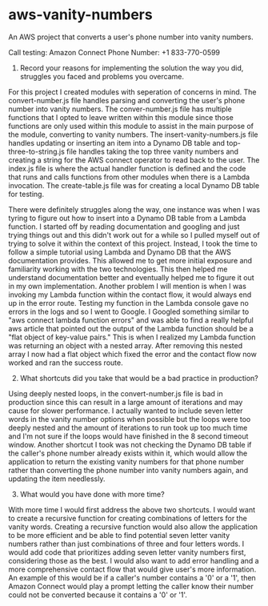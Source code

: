 # aws-vanity-numbers
An AWS project that converts a user's phone number into vanity numbers.

Call testing:
  Amazon Connect Phone Number: +1 833-770-0599

1. Record your reasons for implementing the solution the way you did, struggles you faced and problems you overcame.

For this project I created modules with seperation of concerns in mind. The convert-number.js file handles parsing and converting the user's phone number into vanity numbers. The conver-number.js file has multiple functions that I opted to leave written within this module since those functions are only used within this module to assist in the main purpose of the module, converting to vanity numbers. The insert-vanity-numbers.js file handles updating or inserting an item into a Dynamo DB table and top-three-to-string.js file handles taking the top three vanity numbers and creating a string for the AWS connect operator to read back to the user. The index.js file is where the actual handler function is defined and the code that runs and calls functions from other modules when there is a Lambda invocation. The create-table.js file was for creating a local Dynamo DB table for testing.

There were definitely struggles along the way, one instance was when I was tyring to figure out how to insert into a Dynamo DB table from a Lambda function. I started off by reading documentation and googling and just trying things out and this didn't work out for a while so I pulled myself out of trying to solve it within the context of this project. Instead, I took the time to follow a simple tutorial using Lambda and Dynamo DB that the AWS documentation provides. This allowed me to get more initial exposure and familiarity working with the two technologies. This then helped me understand documentation better and eventually helped me to figure it out in my own implementation. Another problem I will mention is when I was invoking my Lambda function within the contact flow, it would always end up in the error route. Testing my function in the Lambda console gave no errors in the logs and so I went to Google. I Googled something similar to "aws connect lambda function errors" and was able to find a really helpful aws article that pointed out the output of the Lambda function should be a "flat object of key-value pairs." This is when I realized my Lambda function was returning an object with a nested array. After removing this nested array I now had a flat object which fixed the error and the contact flow now worked and ran the success route.

2. What shortcuts did you take that would be a bad practice in production?

Using deeply nested loops, in the convert-number.js file is bad in production since this can result in a large amount of iterations and may cause for slower performance. I actually wanted to include seven letter words in the vanity number options when possible but the loops were too deeply nested and the amount of iterations to run took up too much time and I'm not sure if the loops would have finished in the 8 second timeout window. Another shortcut I took was not checking the Dynamo DB table if the caller's phone number already exists within it, which would allow the application to return the existing vanity numbers for that phone number rather than converting the phone number into vanity numbers again, and updating the item needlessly.

3. What would you have done with more time?

With more time I would first address the above two shortcuts. I would want to create a recursive function for creating combinations of letters for the vanity words. Creating a recursive function would also allow the application to be more efficient and be able to find potential seven letter vanity numbers rather than just combinations of three and four letters words. I would add code that prioritizes adding seven letter vanity numbers first, considering those as the best. I would also want to add error handling and a more comprehensive contact flow that would give user's more information. An example of this would be if a caller's number contains a '0' or a '1', then Amazon Connect would play a prompt letting the caller know their number could not be converted because it contains a '0' or '1'.
